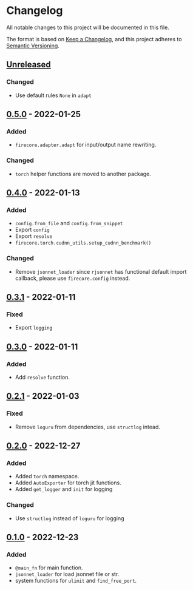 # Changelog

All notable changes to this project will be documented in this file.

The format is based on [Keep a Changelog](https://keepachangelog.com/en/1.0.0/),
and this project adheres to [Semantic Versioning](https://semver.org/spec/v2.0.0.html).

## [Unreleased]

### Changed

- Use default rules `None` in `adapt`

## [0.5.0] - 2022-01-25

### Added

- `firecore.adapter.adapt` for input/output name rewriting.

### Changed

- `torch` helper functions are moved to another package.

## [0.4.0] - 2022-01-13

### Added

- `config.from_file` and `config.from_snippet`
- Export `config`
- Export `resolve`
- `firecore.torch.cudnn_utils.setup_cudnn_benchmark()`

### Changed

- Remove `jsonnet_loader` since `rjsonnet` has functional default import callback, please use `firecore.config` instead.

## [0.3.1] - 2022-01-11

### Fixed

- Export `logging`


## [0.3.0] - 2022-01-11

### Added

- Add `resolve` function.

## [0.2.1] - 2022-01-03

### Fixed

- Remove `loguru` from dependencies, use `structlog` intead.


## [0.2.0] - 2022-12-27

### Added 

- Added `torch` namespace.
- Added `AutoExporter` for torch jit functions.
- Added `get_logger` and `init` for logging

### Changed

- Use `structlog` instead of `loguru` for logging

## [0.1.0] - 2022-12-23

### Added

- `@main_fn` for main function.
- `jsonnet_loader` for load jsonnet file or str.
- system functions for `ulimit` and `find_free_port`. 



[unreleased]: https://github.com/olivierlacan/keep-a-changelog/compare/v0.4.0...HEAD
[0.5.0]: https://github.com/olivierlacan/keep-a-changelog/compare/v0.4.0...v0.5.0
[0.4.0]: https://github.com/olivierlacan/keep-a-changelog/compare/v0.3.1...v0.4.0
[0.3.1]: https://github.com/olivierlacan/keep-a-changelog/compare/v0.3.0...v0.3.1
[0.3.0]: https://github.com/olivierlacan/keep-a-changelog/compare/v0.2.1...v0.3.0
[0.2.1]: https://github.com/olivierlacan/keep-a-changelog/compare/v0.2.0...v0.2.1
[0.2.0]: https://github.com/olivierlacan/keep-a-changelog/compare/v0.1.0...v0.2.0
[0.1.0]: https://github.com/olivierlacan/keep-a-changelog/releases/tag/v0.0.1

